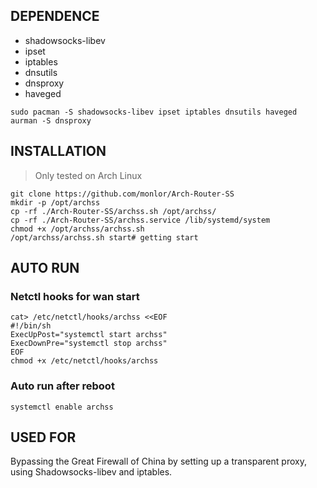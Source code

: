 ## DEPENDENCE
* shadowsocks-libev
* ipset
* iptables
* dnsutils
* dnsproxy
* haveged
```
sudo pacman -S shadowsocks-libev ipset iptables dnsutils haveged
aurman -S dnsproxy
```

## INSTALLATION
>Only tested on Arch Linux
```
git clone https://github.com/monlor/Arch-Router-SS
mkdir -p /opt/archss
cp -rf ./Arch-Router-SS/archss.sh /opt/archss/
cp -rf ./Arch-Router-SS/archss.service /lib/systemd/system
chmod +x /opt/archss/archss.sh
/opt/archss/archss.sh start# getting start
```

## AUTO RUN
### Netctl hooks for wan start
```
cat> /etc/netctl/hooks/archss <<EOF
#!/bin/sh
ExecUpPost="systemctl start archss"
ExecDownPre="systemctl stop archss"
EOF
chmod +x /etc/netctl/hooks/archss
```
### Auto run after reboot
```
systemctl enable archss
```
## USED FOR
Bypassing the Great Firewall of China by setting up a transparent proxy, using Shadowsocks-libev and iptables.